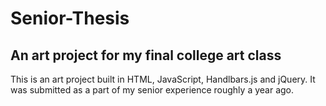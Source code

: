 Senior-Thesis
=============

An art project for my final college art class
---------------------------------------------

This is an art project built in HTML, JavaScript, Handlbars.js and jQuery. 
It was submitted as a part of my senior experience roughly a year ago.
